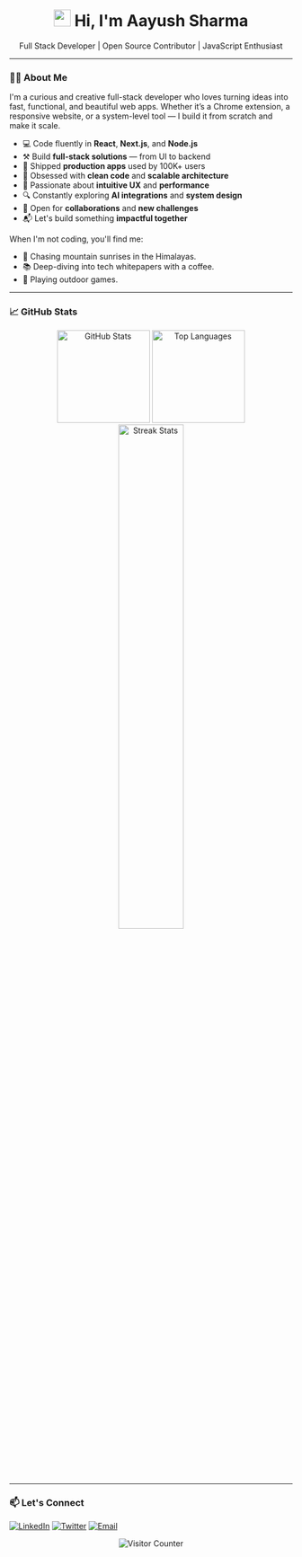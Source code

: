 <div align="center">
  <h1>
    <img src="https://emojis.slackmojis.com/emojis/images/1643515386/5197/party_blob.gif?1643515386" width="30"/>
    Hi, I'm Aayush Sharma
  </h1>
  
  <p>
    Full Stack Developer | Open Source Contributor | JavaScript Enthusiast
  </p>
</div>

---

### 👨‍💻 About Me

I'm a curious and creative full-stack developer who loves turning ideas into fast, functional, and beautiful web apps. Whether it’s a Chrome extension, a responsive website, or a system-level tool — I build it from scratch and make it scale.

- 💻 Code fluently in **React**, **Next.js**, and **Node.js**  
- ⚒️ Build **full-stack solutions** — from UI to backend  
- 🚀 Shipped **production apps** used by 100K+ users  
- 🧠 Obsessed with **clean code** and **scalable architecture**  
- 🎨 Passionate about **intuitive UX** and **performance**  
- 🔍 Constantly exploring **AI integrations** and **system design**  
- 🤝 Open for **collaborations** and **new challenges**  
- 📬 Let's build something **impactful together**

When I'm not coding, you'll find me:
- 🌄 Chasing mountain sunrises in the Himalayas.
- 📚 Deep-diving into tech whitepapers with a coffee.
- 🏐 Playing outdoor games.

---

### 📈 GitHub Stats

<div align="center">
  <img height="165" src="https://github-readme-stats.vercel.app/api?username=aayush-sharma001&show_icons=true&theme=default&hide_border=true&include_all_commits=true" alt="GitHub Stats"/>
  <img height="165" src="https://github-readme-stats.vercel.app/api/top-langs/?username=aayush-sharma001&layout=compact&theme=default&hide_border=true" alt="Top Languages"/>
</div>

<div align="center">
  <img src="https://github-readme-streak-stats.herokuapp.com/?user=aayush-sharma001&theme=transparent&hide_border=true" width="48%" alt="Streak Stats"/>
<!--   <img src="https://github-profile-trophy.vercel.app/?username=aayush-sharma001&margin-w=4&no-bg=true&no-frame=true&rank=-C" width="48%" alt="Trophies"/> -->
</div>

---

### 📫 Let's Connect

[![LinkedIn](https://img.shields.io/badge/LinkedIn-0A66C2?style=for-the-badge&logo=linkedin)](https://linkedin.com/in/aayush-sharma001)
[![Twitter](https://img.shields.io/badge/Twitter-1DA1F2?style=for-the-badge&logo=twitter)](https://twitter.com/sparkyaayush)
[![Email](https://img.shields.io/badge/Email-D14836?style=for-the-badge&logo=gmail)](mailto:aayush001sharma@gmail.com)

<div align="center">
  <img src="https://profile-counter.glitch.me/aayush-sharma001/count.svg" alt="Visitor Counter"/>
</div>
